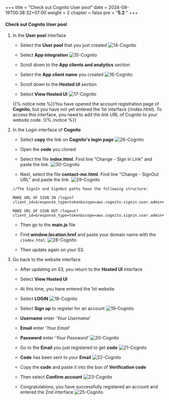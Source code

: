 +++
title = "Check out Cognito User pool"
date = 2024-08-19T00:38:32+07:00
weight = 2
chapter = false
pre = "<b>5.2 </b>"
+++

#### Check out Cognito User pool

1. In the **User pool** interface

   - Select the **User pool** that you just created
     ![14-Cognito](/images/6/6-cognito-14.png?width=90pc)

   - Select **App integration**
     ![15-Cognito](/images/6/6-cognito-15.png?width=90pc)

   - Scroll down to the **App clients and analytics** section
   - Select the **App client name** you created
     ![16-Cognito](/images/6/6-cognito-16.png?width=90pc)

   - Scroll down to the **Hosted UI** section
   - Select **View Hosted UI**
     ![17-Cognito](/images/6/6-cognito-17.png?width=90pc)

   {{% notice note %}}You have opened the account registration page of **Cognito**, but you have not yet entered the 1st interface (/index.html). To access this interface, you need to add the _link URL_ of Cognito to your website code.
   {{% /notice %}}

2. In the Login interface of **Cognito**

   - Select **copy** the link on **Cognito's login page**
     ![26-Cognito](/images/6/6-cognito-26.png?width=90pc)

   - Open the **code** you cloned
   - Select the file **index.html**. Find line "Change - Sign in Link" and paste the link.
     ![30-Cognito](/images/6/6-cognito-30.png?width=90pc)

   - Next, select the file **contact-me.html**. Find line "Change - SignOut URL" and paste the link.
     ![29-Cognito](/images/6/6-cognito-29.png?width=90pc)

   ```
   //The SignIn and SignOut paths have the following structure:

   MAKE URL OF SIGN IN /login?client_id=&response_type=token&scope=aws.cognito.signin.user.admin+email+openid+phone+profile&redirect_uri=

   MAKE URL OF SIGN OUT /logout?client_id=&response_type=token&scope=aws.cognito.signin.user.admin+email+openid+phone+profile&redirect_uri=
   ```

   - Then go to the **main.js** file
   - Find **window.location.href** and paste your domain name with the `/index.html`.
     ![28-Cognito](/images/6/6-cognito-28.png?width=90pc)

   - Then update again on your S3.

3. Go back to the website interface

   - After updating on S3, you return to the **Hosted UI** interface
   - Select **View Hosted UI**
   - At this time, you have entered the 1st website
   - Select **LOGIN**
     ![18-Cognito](/images/6/6-cognito-18.png?width=90pc)

   - Select **Sign up** to register for an account
     ![19-Cognito](/images/6/6-cognito-19.png?width=90pc)

   - **Username** enter '_Your Username_'
   - **Email** enter '_Your Email_'
   - **Password** enter '_Your Password_'
     ![20-Cognito](/images/6/6-cognito-20.png?width=90pc)

   - Go to the **Email** you just registered to get **code**
     ![21-Cognito](/images/6/6-cognito-21.png?width=90pc)

   - **Code** has been sent to your **Email**
     ![22-Cognito](/images/6/6-cognito-22.png?width=90pc)

   - Copy the **code** and paste it into the box of **Verification code**
   - Then select **Confirm account**
     ![23-Cognito](/images/6/6-cognito-23.png?width=90pc)

   - Congratulations, you have successfully registered an account and entered the 2nd interface
     ![25-Cognito](/images/6/6-cognito-25.png?width=90pc)
